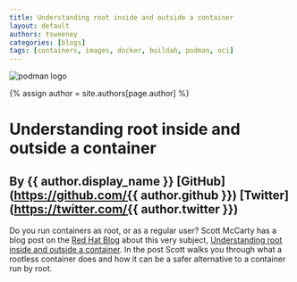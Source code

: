 ```yaml
---
title: Understanding root inside and outside a container 
layout: default
authors: tsweeney
categories: [blogs]
tags: [containers, images, docker, buildah, podman, oci]
---
```

![podman logo](https://podman.io/images/podman.svg)

{% assign author = site.authors[page.author] %}

# Understanding root inside and outside a container 
## By {{ author.display_name }} [GitHub](https://github.com/{{ author.github }}) [Twitter](https://twitter.com/{{ author.twitter }})

Do you run containers as root, or as a regular user?  Scott McCarty has a blog post on the [Red Hat Blog](https://www.redhat.com/en/blog) about this very subject,  [Understanding root inside and outside a container](https://www.redhat.com/en/blog/understanding-root-inside-and-outside-container).  In the post Scott walks you through what a rootless container does and how it can be a safer alternative to a container run by root.
